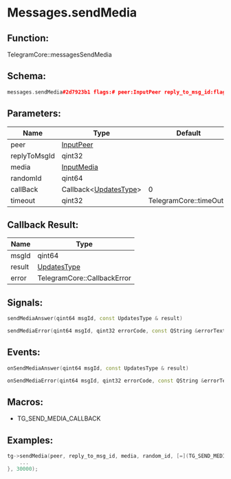 # Messages.sendMedia

## Function:

TelegramCore::messagesSendMedia

## Schema:

```c++
messages.sendMedia#2d7923b1 flags:# peer:InputPeer reply_to_msg_id:flags.0?int media:InputMedia random_id:long = Updates;
```
## Parameters:

|Name|Type|Default|
|----|----|-------|
|peer|[InputPeer](../../types/inputpeer.md)||
|replyToMsgId|qint32||
|media|[InputMedia](../../types/inputmedia.md)||
|randomId|qint64||
|callBack|Callback&lt;[UpdatesType](../../types/updatestype.md)&gt;|0|
|timeout|qint32|TelegramCore::timeOut()|

## Callback Result:

|Name|Type|
|----|----|
|msgId|qint64|
|result|[UpdatesType](../../types/updatestype.md)|
|error|TelegramCore::CallbackError|

## Signals:

```c++
sendMediaAnswer(qint64 msgId, const UpdatesType & result)
```
```c++
sendMediaError(qint64 msgId, qint32 errorCode, const QString &errorText)
```

## Events:

```c++
onSendMediaAnswer(qint64 msgId, const UpdatesType & result)
```
```c++
onSendMediaError(qint64 msgId, qint32 errorCode, const QString &errorText)
```

## Macros:

* TG_SEND_MEDIA_CALLBACK

## Examples:

```c++
tg->sendMedia(peer, reply_to_msg_id, media, random_id, [=](TG_SEND_MEDIA_CALLBACK){
    ...
}, 30000);
```
